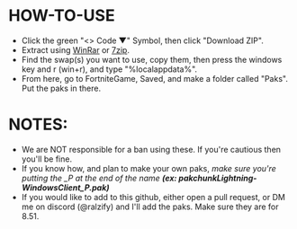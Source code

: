 # HOW-TO-USE

- Click the green "<> Code ▼" Symbol, then click "Download ZIP". 
- Extract using [WinRar](https://www.rarlab.com/rar/winrar-x64-700.exe) or [7zip](https://7-zip.org/a/7z2301-x64.exe). 
- Find the swap(s) you want to use, copy them, then press the windows key and r (win+r), and type "%localappdata%". 
- From here, go to FortniteGame, Saved, and make a folder called "Paks". Put the paks in there.

# NOTES:

- We are NOT responsible for a ban using these. If you're cautious then you'll be fine.
- If you know how, and plan to make your own paks, *make sure you're putting the _P at the end of the name **(ex: pakchunkLightning-WindowsClient_P.pak)***
- If you would like to add to this github, either open a pull request, or DM me on discord (@ralzify) and I'll add the paks. Make sure they are for 8.51.

